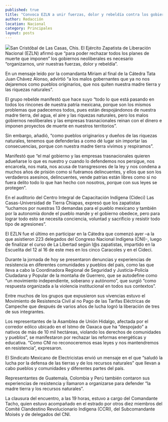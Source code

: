 ```yaml
---
published: true
title: "Convoca EZLN a unir fuerzas, dolor y rebeldía contra los gobiernos neoliberales"
author: Redacción
location: Nacional
category: Principales
layout: posts
---
```


![](http://i.imgur.com/4jzoIGQm.jpg)San Cristóbal de Las Casas, Chis. El Ejército Zapatista de Liberación Nacional (EZLN) afirmó que “para poder rechazar todos los planes de muerte que imponen” los gobiernos neoliberales es necesario “organizarnos, unir nuestras fuerzas, dolor y rebeldía”.

En un mensaje leído por la comandanta Miriam al final de la Cátedra Tata Juan Chávez Alonso, advirtió “a los malos gobernantes que ya no nos dejaremos como pueblos originarios, que nos quiten nuestra madre tierra y las riquezas naturales”.

El grupo rebelde manifestó que hace suyo “todo lo que está pasando en todos los rincones de nuestra patria mexicana, porque son los mismos problemas que padecemos todos, pues están despojándonos de nuestra madre tierra, del agua, el aire y las riquezas naturales, pero los malos gobiernos neoliberales y las empresas trasnacionales reinan con el dinero e imponen proyectos de muerte en nuestros territorios”.

Sin embargo, añadió, “como pueblos originarios y dueños de las riquezas naturales, tenemos que defenderlas a como dé lugar sin importar las consecuencias, porque con nuestra madre tierra vivimos y respiramos”.

Manifestó que “el mal gobierno y las empresas trasnacionales quieren adueñarse lo que es nuestro y cuando lo defendemos nos persigue, nos encarcela, nos mata, nos acusa de transgresores de la ley y nos condena a muchos años de prisión como si fuéramos delincuentes, y ellos que son los verdaderos asesinos, delincuentes, vende patrias están libres como si no fuera delito todo lo que han hecho con nosotros, porque con sus leyes se protegen”.

En el auditorio del Centro Integral de Capacitación Indígena (Cideci) Las Casas-Universidad de Tierra Chiapas, expresó que los zapatistas “luchamos por nuestras 13 demandas para el pueblo mexicano y también por la autonomía donde el pueblo mande y el gobierno obedece, pero para lograr todo esto se necesita conciencia, voluntad y sacrificio y resistir todo tipo de agresiones”.

El EZLN fue el último en participar en la Cátedra que comenzó ayer –a la que asistieron 223 delegados del Congreso Nacional Indígena (CNI)-, luego de finalizar el curso de La Libertad según l@s zapatistas, impartido en la Escuelita del 12 al 16 de este mes en los cinco Caracoles y en el Cideci.

Durante la jornada de hoy se presentaron denuncias y experiencias de resistencia en diferentes comunidades y pueblos del país, como las que lleva a cabo la Coordinadora Regional de Seguridad y Justicia-Policía Ciudadana y Popular de la montaña de Guerrero, que se autodefine como “un movimiento independiente, soberano y autónomo”, que surgió “como respuesta organizada a la violencia institucional en todos sus contextos”.

Entre muchos de los grupos que expusieron sus vivencias estuvo el Movimiento de Resistencia Civil al no Pago de las Tarifas Eléctricas de Campeche que después de varios años de lucha logró la liberación de tres de sus integrantes.

Los representantes de la Asamblea de Unión Hidalgo, afectada por el corredor eólico ubicado en el Istmo de Oaxaca que ha “despojado” a nativos de más de 10 mil hectáreas, violando los derechos de comunidades y pueblos”, se manifestaron por rechazar las reformas energéticas y educativa. “Como CNI no reconoceremos esas leyes y nos mantendremos en resistencia”, expresaron.

El Sindicato Mexicano de Electricistas envió un mensaje en el que “saludó la lucha por la defensa de las tierras y de los recursos naturales” que llevan a cabo pueblos y comunidades y diferentes partes del país.

Representantes de Guatemala, Colombia y Perú también contaron sus experiencias de resistencia y llamaron a organizarse para defender “la madre tierra y los recursos naturales”.

La clausura del encuentro, a las 19 horas, estuvo a cargo del Comandante Tacho, quien estuvo acompañado en el estrado por otros diez miembros del Comité Clandestino Revolucionario Indígena (CCRI), del Subcomandante Moisés y de delegados del CNI.
